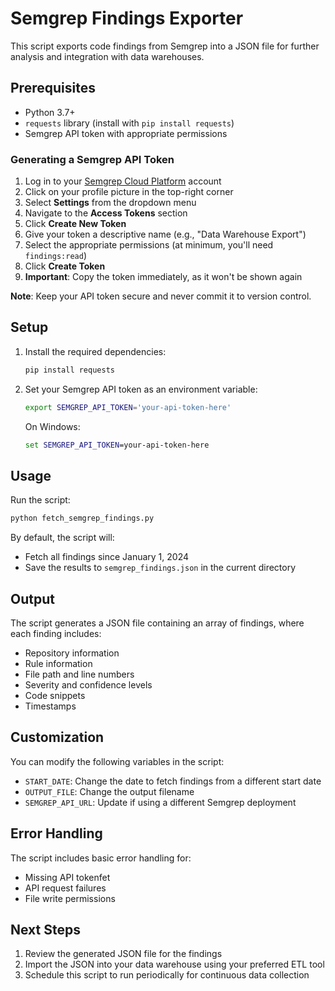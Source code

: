 # Semgrep Findings Exporter

This script exports code findings from Semgrep into a JSON file for further analysis and integration with data warehouses.

## Prerequisites

- Python 3.7+
- `requests` library (install with `pip install requests`)
- Semgrep API token with appropriate permissions

### Generating a Semgrep API Token

1. Log in to your [Semgrep Cloud Platform](https://semgrep.dev/login) account
2. Click on your profile picture in the top-right corner
3. Select **Settings** from the dropdown menu
4. Navigate to the **Access Tokens** section
5. Click **Create New Token**
6. Give your token a descriptive name (e.g., "Data Warehouse Export")
7. Select the appropriate permissions (at minimum, you'll need `findings:read`)
8. Click **Create Token**
9. **Important**: Copy the token immediately, as it won't be shown again

**Note**: Keep your API token secure and never commit it to version control.

## Setup

1. Install the required dependencies:
   ```bash
   pip install requests
   ```

2. Set your Semgrep API token as an environment variable:
   ```bash
   export SEMGREP_API_TOKEN='your-api-token-here'
   ```
   
   On Windows:
   ```cmd
   set SEMGREP_API_TOKEN=your-api-token-here
   ```

## Usage

Run the script:
```bash
python fetch_semgrep_findings.py
```

By default, the script will:
- Fetch all findings since January 1, 2024
- Save the results to `semgrep_findings.json` in the current directory

## Output

The script generates a JSON file containing an array of findings, where each finding includes:
- Repository information
- Rule information
- File path and line numbers
- Severity and confidence levels
- Code snippets
- Timestamps

## Customization

You can modify the following variables in the script:
- `START_DATE`: Change the date to fetch findings from a different start date
- `OUTPUT_FILE`: Change the output filename
- `SEMGREP_API_URL`: Update if using a different Semgrep deployment

## Error Handling

The script includes basic error handling for:
- Missing API tokenfet
- API request failures
- File write permissions

## Next Steps

1. Review the generated JSON file for the findings
2. Import the JSON into your data warehouse using your preferred ETL tool
3. Schedule this script to run periodically for continuous data collection

